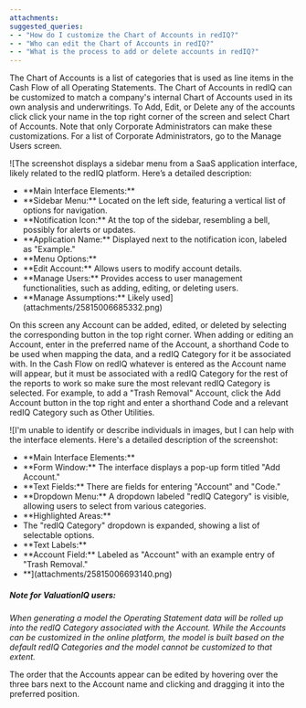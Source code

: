 ```yaml
---
attachments: 
suggested_queries:
- - "How do I customize the Chart of Accounts in redIQ?"
- - "Who can edit the Chart of Accounts in redIQ?"
- - "What is the process to add or delete accounts in redIQ?"
---
```

The Chart of Accounts is a list of categories that is used as line items in the Cash Flow of all Operating Statements. The Chart of Accounts in redIQ can be customized to match a company's internal Chart of Accounts used in its own analysis and underwritings. To Add, Edit, or Delete any of the accounts click click your name in the top right corner of the screen and select Chart of Accounts. Note that only Corporate Administrators can make these customizations. For a list of Corporate Administrators, go to the Manage Users screen.

![The screenshot displays a sidebar menu from a SaaS application interface, likely related to the redIQ platform. Here’s a detailed description:
- \*\*Main Interface Elements:\*\*
- \*\*Sidebar Menu:\*\* Located on the left side, featuring a vertical list of options for navigation.
- \*\*Notification Icon:\*\* At the top of the sidebar, resembling a bell, possibly for alerts or updates.
- \*\*Application Name:\*\* Displayed next to the notification icon, labeled as "Example."
- \*\*Menu Options:\*\*
- \*\*Edit Account:\*\* Allows users to modify account details.
- \*\*Manage Users:\*\* Provides access to user management functionalities, such as adding, editing, or deleting users.
- \*\*Manage Assumptions:\*\* Likely used](attachments/25815006685332.png)

On this screen any Account can be added, edited, or deleted by selecting the corresponding button in the top right corner. When adding or editing an Account, enter in the preferred name of the Account, a shorthand Code to be used when mapping the data, and a redIQ Category for it be associated with. In the Cash Flow on redIQ whatever is entered as the Account name will appear, but it must be associated with a redIQ Category for the rest of the reports to work so make sure the most relevant redIQ Category is selected. For example, to add a "Trash Removal" Account, click the Add Account button in the top right and enter a shorthand Code and a relevant redIQ Category such as Other Utilities.

![I'm unable to identify or describe individuals in images, but I can help with the interface elements. Here's a detailed description of the screenshot:
- \*\*Main Interface Elements:\*\*
- \*\*Form Window:\*\* The interface displays a pop-up form titled "Add Account."
- \*\*Text Fields:\*\* There are fields for entering "Account" and "Code."
- \*\*Dropdown Menu:\*\* A dropdown labeled "redIQ Category" is visible, allowing users to select from various categories.
- \*\*Highlighted Areas:\*\*
- The "redIQ Category" dropdown is expanded, showing a list of selectable options.
- \*\*Text Labels:\*\*
- \*\*Account Field:\*\* Labeled as "Account" with an example entry of "Trash Removal."
- \*\*](attachments/25815006693140.png)

##### Note for ValuationIQ users:

*When generating a model the Operating Statement data will be rolled up into the redIQ Category associated with the Account. While the Accounts can be customized in the online platform, the model is built based on the default redIQ Categories and the model cannot be customized to that extent.*

The order that the Accounts appear can be edited by hovering over the three bars next to the Account name and clicking and dragging it into the preferred position.